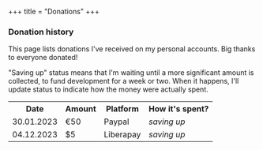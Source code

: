 +++
title = "Donations"
+++

### Donation history

This page lists donations I've received on my personal accounts. Big thanks to everyone donated!

"Saving up" status means that I'm waiting until a more significant amount is collected, to fund development for a week or two. When it happens, I'll update status to indicate how the money were actually spent.

<table class="hdr_table">
  <tr>
    <th>Date</th>
    <th>Amount</th>
    <th>Platform</th>
    <th>How it's spent?</th>
  </tr>
  <tr>
    <td>30.01.2023</td>
    <td>€50</td>
    <td>Paypal</td>
    <td><i>saving up</i></td>
  </tr>
  <tr>
    <td>04.12.2023</td>
    <td>$5</td>
    <td>Liberapay</td>
    <td><i>saving up</i></td>
  </tr>
</table>
